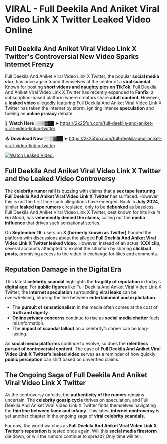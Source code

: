 # VIRAL - Full Deekila And Aniket Viral Video Link X Twitter Leaked Video Online

## **Full Deekila And Aniket Viral Video Link X Twitter's Controversial New Video Sparks Internet Frenzy**  

Full Deekila And Aniket Viral Video Link X Twitter, the popular **social media star**, has once again found themselves at the center of a **viral scandal**. Known for posting **short videos and naughty pics on TikTok**, Full Deekila And Aniket Viral Video Link X Twitter has recently expanded to **Fanfix**, a subscription-based platform where creators share **adult content**. However, a **leaked video** allegedly featuring Full Deekila And Aniket Viral Video Link X Twitter has taken the internet by storm, igniting intense **speculation** and fueling an **online privacy** debate.  

🔴 **Watch Here** ░░▒▓██ ➤ https://2k25fun.com/full-deekila-and-aniket-viral-video-link-x-twitter  

📥 **Download Now** ░░▒▓██ ➤ https://2k25fun.com/full-deekila-and-aniket-viral-video-link-x-twitter  

[![Watch Leaked Video.](https://miro.medium.com/v2/resize:fit:828/format:webp/1*cilzJN44JGOrTw9NJCrNHA.gif "Watch Leaked Video")](https://2k25fun.com/full-deekila-and-aniket-viral-video-link-x-twitter)

## **Full Deekila And Aniket Viral Video Link X Twitter and the Leaked Video Controversy**  

The **celebrity rumor mill** is buzzing with claims that a **sex tape featuring Full Deekila And Aniket Viral Video Link X Twitter** has surfaced. However, this is not the first time such allegations have emerged. Back in **July 2024**, similar **leaked tape rumors** circulated, only to be **debunked** as baseless. Full Deekila And Aniket Viral Video Link X Twitter, best known for hits like *In Ha Mood*, has **vehemently denied the claims**, calling out the **media influence** that drives such sensational stories.  

On **September 16**, users on **X (formerly known as Twitter)** flooded the platform with discussions about the alleged **Full Deekila And Aniket Viral Video Link X Twitter leaked video**. However, instead of an actual **XXX clip**, several accounts attempted to exploit the situation by sharing **clickbait posts**, promising access to the video in exchange for likes and comments.  

## **Reputation Damage in the Digital Era**  

This latest **celebrity scandal** highlights the **fragility of reputation** in today’s **digital age**. For **public figures** like Full Deekila And Aniket Viral Video Link X Twitter, the **internet speculation** surrounding **viral leaks** can be overwhelming, blurring the line between **entertainment and exploitation**.  

- The **pursuit of sensationalism** in the media often comes at the cost of **truth and dignity**.  
- **Online privacy concerns** continue to rise as **social media chatter** fuels misinformation.  
- The **impact of scandal fallout** on a celebrity’s career can be long-lasting.  

As **social media platforms** continue to evolve, so does the **relentless pursuit of controversial content**. The case of **Full Deekila And Aniket Viral Video Link X Twitter’s leaked video** serves as a reminder of how quickly **public perception** can shift based on unverified claims.  

## **The Ongoing Saga of Full Deekila And Aniket Viral Video Link X Twitter**  

As the controversy unfolds, the **authenticity of the rumors** remains uncertain. The **celebrity gossip cycle** thrives on speculation, and Full Deekila And Aniket Viral Video Link X Twitter finds themselves navigating the **thin line between fame and infamy**. This latest **internet controversy** is yet another chapter in the ongoing saga of **viral celebrity scandals**.  

For now, the world watches as **Full Deekila And Aniket Viral Video Link X Twitter’s reputation** is tested once again. Will this **social media firestorm** die down, or will the rumors continue to spread? Only time will tell.